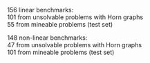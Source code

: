156 linear benchmarks:\
101 from unsolvable problems with Horn graphs\
55 from mineable problems (test set)


148 non-linear benchmarks:\
47 from unsolvable problems with Horn graphs\
101 from mineable problems (test set)


